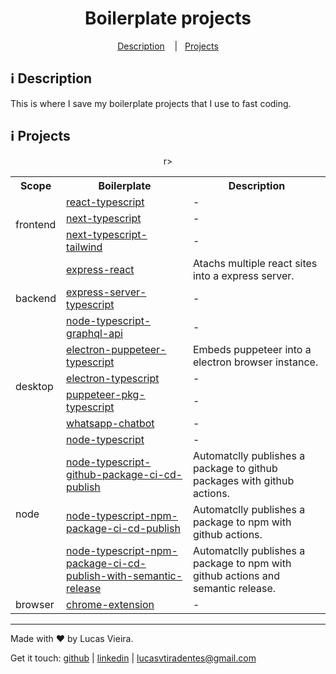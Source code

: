 <h1 align="center">
  Boilerplate projects
</h1>

<p align="center">
  <a href="#information_source-description">Description</a>
  &nbsp;&nbsp;&nbsp;|&nbsp;&nbsp;&nbsp;<a href="#information_source-projects">Projects</a>
</p>

## :information_source: Description

This is where I save my boilerplate projects that I use to fast coding.

## :information_source: Projects

<div align="center" style="text-align: center;">
  <table>
    <tr>
      <th>Scope</th>
      <th>Boilerplate</th>
      <th>Description</th>
    </tr>
    <tr>
      <td rowspan="3">frontend</td>
      <td align="left">
        <a href="https://github.com/lucasvtiradentes/development-utils/tree/master/boilerplate-projects/react-typescript-boilerplate">react-typescript</a>
      </td>
      <td align="left">-</td>
    </tr>
    <tr>
      <!-- <td>frontend</td> -->
      <td align="left">
        <a href="https://github.com/lucasvtiradentes/development-utils/tree/master/boilerplate-projects/next-typescript-boilerplate">next-typescript</a>
      </td>
      <td align="left">-</td>
    </tr>
    <tr>
      <!-- <td>frontend</td> -->
      <td align="left">
        <a href="https://github.com/lucasvtiradentes/development-utils/tree/master/boilerplate-projects/next-typescript-tailwind-boilerplate">next-typescript-tailwind</a>
      </td>
      <td align="left">-</td>
    </tr>
    <tr>
      <td rowspan="3">backend</td>
      <td align="left">
        <a href="https://github.com/lucasvtiradentes/development-utils/tree/master/boilerplate-projects/express-react-boilerplate">express-react</a>
      </td>
      <td align="left">Atachs multiple react sites into a express server.</td>
    </tr>
    <tr>
      <!-- <td>backend</td> -->
      <td align="left">
        <a href="https://github.com/lucasvtiradentes/development-utils/tree/master/boilerplate-projects/express-server-typescript-boilerplate">express-server-typescript</a>
      </td>
      <td align="left">-</td>
    </tr>
    <t
    <tr>
      <!-- <td>backend</td> -->
      <td align="left">
        <a href="https://github.com/lucasvtiradentes/development-utils/tree/master/boilerplate-projects/node-typescript-graphql-api-boilerplate">node-typescript-graphql-api</a>
      </td>
      <td align="left">-</td>
    </tr>r>
      <td rowspan="4">desktop</td>
      <td align="left">
        <a href="https://github.com/lucasvtiradentes/development-utils/tree/master/boilerplate-projects/electron-puppeteer-typescript-boilerplate">electron-puppeteer-typescript</a>
      </td>
      <td align="left">Embeds puppeteer into a electron browser instance.</td>
    </tr>
    <tr>
      <!-- <td>desktop</td> -->
      <td align="left">
        <a href="https://github.com/lucasvtiradentes/development-utils/tree/master/boilerplate-projects/electron-typescript-boilerplate">electron-typescript</a>
      </td>
      <td align="left">-</td>
    </tr>
    <tr>
      <!-- <td>desktop</td> -->
      <td align="left">
        <a href="https://github.com/lucasvtiradentes/development-utils/tree/master/boilerplate-projects/puppeteer-pkg-typescript-boilerplate">puppeteer-pkg-typescript</a>
      </td>
      <td align="left">-</td>
    </tr>
    <tr>
      <!-- <td>desktop</td> -->
      <td align="left">
        <a href="https://github.com/lucasvtiradentes/development-utils/tree/master/boilerplate-projects/whatsapp-chatbot-boilerplate">whatsapp-chatbot</a>
      </td>
      <td align="left">-</td>
    </tr>
    <tr>
      <td rowspan="4">node</td>
      <td align="left">
        <a href="https://github.com/lucasvtiradentes/development-utils/tree/master/boilerplate-projects/node-typescript-boilerplate">node-typescript</a>
      </td>
      <td align="left">-</td>
    </tr>
    <tr>
      <!-- <td>base</td> -->
      <td align="left">
        <a href="https://github.com/lucasvtiradentes/development-utils/tree/master/boilerplate-projects/node-typescript-github-package-ci-cd-publish-boilerplate">node-typescript-github-package-ci-cd-publish</a>
      </td>
      <td align="left">Automatclly publishes a package to github packages with github actions.</td>
    </tr>
    <tr>
      <!-- <td>base</td> -->
      <td align="left">
        <a href="https://github.com/lucasvtiradentes/development-utils/tree/master/boilerplate-projects/node-typescript-npm-package-ci-cd-publish-boilerplate">node-typescript-npm-package-ci-cd-publish</a>
      </td>
      <td align="left">Automatclly publishes a package to npm with github actions.</td>
    </tr>
    <tr>
      <!-- <td>base</td> -->
      <td align="left">
        <a href="https://github.com/lucasvtiradentes/development-utils/tree/master/boilerplate-projects/node-typescript-npm-package-ci-cd-publish-with-semantic-release-boilerplate">node-typescript-npm-package-ci-cd-publish-with-semantic-release</a>
      </td>
      <td align="left">Automatclly publishes a package to npm with github actions and semantic release.</td>
    </tr>
    <tr>
      <td>browser</td>
      <td align="left">
        <a href="https://github.com/lucasvtiradentes/development-utils/tree/master/boilerplate-projects/chrome-extension-boilerplate">chrome-extension</a>
      </td>
      <td align="left">-</td>
    </tr>
  </table>
</div>

---

Made with ♥ by Lucas Vieira.

Get it touch: [github](https://github.com/lucasvtiradentes) | [linkedin](https://www.linkedin.com/in/lucasvtiradentes) | lucasvtiradentes@gmail.com
